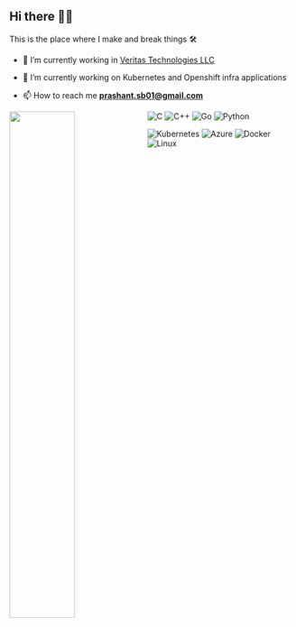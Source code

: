 ## Hi there 🧑‍💻

This is the place where I make and break things 🛠️

- 🔭 I’m currently working in <a href="https://www.veritas.com/" target="blank">Veritas Technologies LLC</a>

- 🌱 I’m currently working on Kubernetes and Openshift infra applications

- 📫 How to reach me **prashant.sb01@gmail.com**


<img align="left" width=48% src="https://github-readme-stats.vercel.app/api?username=prashant-sb&show_icons=true&theme=merko" />

![C](https://img.shields.io/badge/c-%2300599C.svg?style=for-the-badge&logo=c&logoColor=white)
![C++](https://img.shields.io/badge/c++-%2300599C.svg?style=for-the-badge&logo=c%2B%2B&logoColor=white)
![Go](https://img.shields.io/badge/go-%2300ADD8.svg?style=for-the-badge&logo=go&logoColor=white)
![Python](https://img.shields.io/badge/python-3670A0?style=for-the-badge&logo=python&logoColor=ffdd54)

![Kubernetes](https://img.shields.io/badge/kubernetes-%23326ce5.svg?style=for-the-badge&logo=kubernetes&logoColor=white)
![Azure](https://img.shields.io/badge/azure-%230072C6.svg?style=for-the-badge&logo=microsoftazure&logoColor=white)
![Docker](https://img.shields.io/badge/docker-%230db7ed.svg?style=for-the-badge&logo=docker&logoColor=white)
![Linux](https://img.shields.io/badge/Linux-FCC624?style=for-the-badge&logo=linux&logoColor=black)
